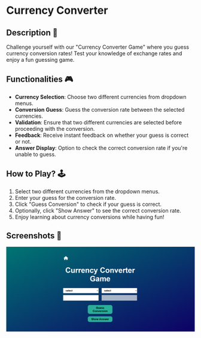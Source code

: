 
# Currency Converter 


## Description 📃
Challenge yourself with our "Currency Converter Game" where you guess currency conversion rates! Test your knowledge of exchange rates and enjoy a fun guessing game.

## **Functionalities 🎮**
- **Currency Selection**: Choose two different currencies from dropdown menus.
- **Conversion Guess**: Guess the conversion rate between the selected currencies.
- **Validation**: Ensure that two different currencies are selected before proceeding with the conversion.
- **Feedback**: Receive instant feedback on whether your guess is correct or not.
- **Answer Display**: Option to check the correct conversion rate if you're unable to guess.

## **How to Play? 🕹️**
1. Select two different currencies from the dropdown menus.
2. Enter your guess for the conversion rate.
3. Click "Guess Conversion" to check if your guess is correct.
4. Optionally, click "Show Answer" to see the correct conversion rate.
5. Enjoy learning about currency conversions while having fun!

## **Screenshots 📸**
![alt text](currency_converter.png)





